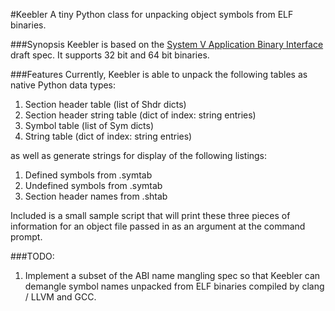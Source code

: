#Keebler 
A tiny Python class for unpacking object symbols from ELF binaries.

###Synopsis
Keebler is based on the [System V Application Binary Interface](http://sco.com/developers/gabi/latest/contents.html) draft spec. It supports 32 bit and 64 bit binaries.

###Features
Currently, Keebler is able to unpack the following tables as native Python data types:

1. Section header table (list of Shdr dicts)
2. Section header string table (dict of index: string entries)
3. Symbol table (list of Sym dicts)
4. String table (dict of index: string entries)

as well as generate strings for display of the following listings:

1. Defined symbols from .symtab
2. Undefined symbols from .symtab
3. Section header names from .shtab

Included is a small sample script that will print these three pieces of information for an object file passed in as an argument at the command prompt.


###TODO:
1. Implement a subset of the ABI name mangling spec so that Keebler can demangle symbol names unpacked from ELF binaries compiled by clang / LLVM and GCC.